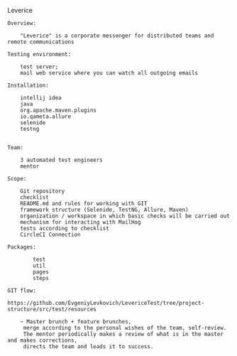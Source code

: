 Leverice

    Overview:
    
        "Leverice" is a corporate messenger for distributed teams and remote communications
        
    Testing environment:
    
        test server;        
        mail web service where you can watch all outgoing emails
        
    Installation:
    
        intellij idea
        java
        org.apache.maven.plugins
        io.qameta.allure
        selenide
        testng
        
        
    Team:
    
        3 automated test engineers
        mentor 
           
    Scope:
    
        Git repository
        checklist
        README.md and rules for working with GIT
        framework structure (Selenide, TestNG, Allure, Maven)
        organization / workspace in which basic checks will be carried out
        mechanism for interacting with MailHog 
        tests according to checklist
        CircleCI Connection   
             
    Packages:
    
            test
            util
            pages
            steps
            
    GIT flow:
    
    https://github.com/EvgeniyLevkovich/LevericeTest/tree/project-structure/src/test/resources
    
        ~ Master brunch + feature brunches,
         merge according to the personal wishes of the team, self-review.
         The mentor periodically makes a review of what is in the master and makes corrections,
         directs the team and leads it to success. 
